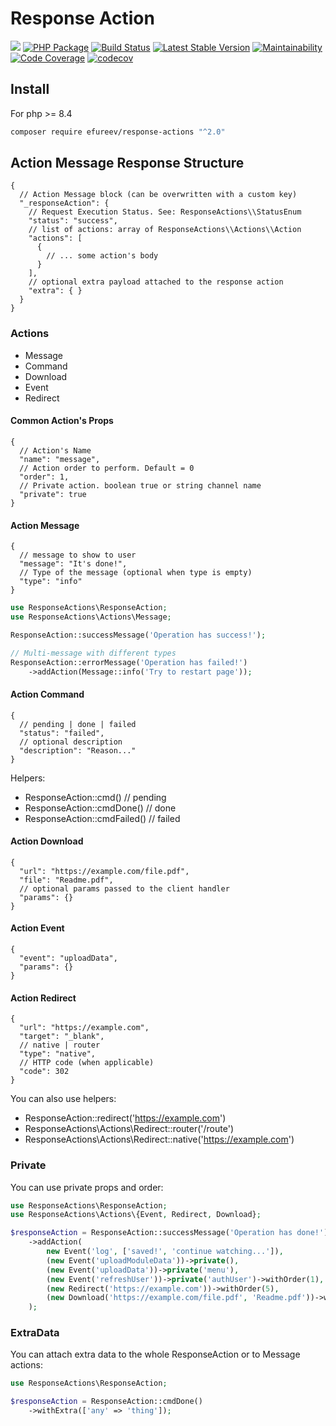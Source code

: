 # Response Action

![](https://img.shields.io/badge/php-8.1|8.2-blue.svg)
[![PHP Package](https://github.com/efureev/response-actions/actions/workflows/php.yml/badge.svg)](https://github.com/efureev/response-actions/actions/workflows/php.yml)
[![Build Status](https://travis-ci.org/efureev/response-actions.svg?branch=master)](https://travis-ci.org/efureev/response-actions)
[![Latest Stable Version](https://poser.pugx.org/efureev/response-actions/v/stable?format=flat)](https://packagist.org/packages/efureev/response-actions)
[![Maintainability](https://qlty.sh/gh/efureev/projects/response-actions/maintainability.svg)](https://qlty.sh/gh/efureev/projects/response-actions)
[![Code Coverage](https://qlty.sh/gh/efureev/projects/response-actions/coverage.svg)](https://qlty.sh/gh/efureev/projects/response-actions)
[![codecov](https://codecov.io/github/efureev/response-actions/graph/badge.svg?token=ftgNXhJUxk)](https://codecov.io/github/efureev/response-actions)

## Install

For php >= 8.4

```bash
composer require efureev/response-actions "^2.0"
```

## Action Message Response Structure

```json5
{
  // Action Message block (can be overwritten with a custom key)
  "_responseAction": {
    // Request Execution Status. See: ResponseActions\\StatusEnum
    "status": "success",
    // list of actions: array of ResponseActions\\Actions\\Action
    "actions": [
      {
        // ... some action's body
      }
    ],
    // optional extra payload attached to the response action
    "extra": { }
  }
}
```

### Actions

- Message
- Command
- Download
- Event
- Redirect

#### Common Action's Props

```json5
{
  // Action's Name
  "name": "message",
  // Action order to perform. Default = 0
  "order": 1,
  // Private action. boolean true or string channel name
  "private": true
}
```

#### Action Message

```json5
{
  // message to show to user
  "message": "It's done!",
  // Type of the message (optional when type is empty)
  "type": "info"
}
```

```php
use ResponseActions\ResponseAction;
use ResponseActions\Actions\Message;

ResponseAction::successMessage('Operation has success!');

// Multi-message with different types
ResponseAction::errorMessage('Operation has failed!')
    ->addAction(Message::info('Try to restart page'));
```

#### Action Command

```json5
{
  // pending | done | failed
  "status": "failed",
  // optional description
  "description": "Reason..."
}
```

Helpers:
- ResponseAction::cmd()     // pending
- ResponseAction::cmdDone() // done
- ResponseAction::cmdFailed() // failed

#### Action Download

```json5
{
  "url": "https://example.com/file.pdf",
  "file": "Readme.pdf",
  // optional params passed to the client handler
  "params": {}
}
```

#### Action Event

```json5
{
  "event": "uploadData",
  "params": {}
}
```

#### Action Redirect

```json5
{
  "url": "https://example.com",
  "target": "_blank",
  // native | router
  "type": "native",
  // HTTP code (when applicable)
  "code": 302
}
```

You can also use helpers:
- ResponseAction::redirect('https://example.com')
- ResponseActions\\Actions\\Redirect::router('/route')
- ResponseActions\\Actions\\Redirect::native('https://example.com')

### Private

You can use private props and order:

```php
use ResponseActions\ResponseAction;
use ResponseActions\Actions\{Event, Redirect, Download};

$responseAction = ResponseAction::successMessage('Operation has done!')
    ->addAction(
        new Event('log', ['saved!', 'continue watching...']),
        (new Event('uploadModuleData'))->private(),
        (new Event('uploadData'))->private('menu'),
        (new Event('refreshUser'))->private('authUser')->withOrder(1),
        (new Redirect('https://example.com'))->withOrder(5),
        (new Download('https://example.com/file.pdf', 'Readme.pdf'))->withOrder(2),
    );
```

### ExtraData

You can attach extra data to the whole ResponseAction or to Message actions:

```php
use ResponseActions\ResponseAction;

$responseAction = ResponseAction::cmdDone()
    ->withExtra(['any' => 'thing']);
```